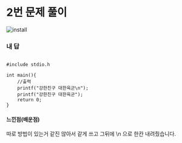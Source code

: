 # 2번 문제 풀이
![install](https://user-images.githubusercontent.com/81015704/118218200-f5bdcd80-b4b1-11eb-9c70-9915325d8b36.png)

### 내 답
<pre><code>
#include stdio.h

int main(){
    //출력
    printf("강한친구 대한육군\n");
    printf("강한친구 대한육군");
    return 0;
}
</code></pre>

#### 느낀점(배운점)
따로 방법이 있는거 같진 않아서 같게 쓰고 그뒤에 \n 으로 한칸 내려줬습니다.
